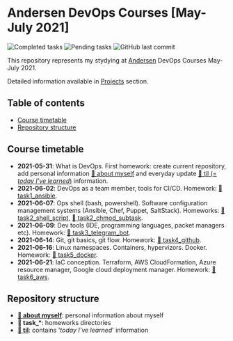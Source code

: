 # Andersen DevOps Courses [May-July 2021]

![Completed tasks](https://img.shields.io/github/issues-closed-raw/mariohs22/andersen-devops-course?color=success&label=Completed%20tasks)
![Pending tasks](https://img.shields.io/github/issues/mariohs22/andersen-devops-course?label=Pending%20tasks)
![GitHub last commit](https://img.shields.io/github/last-commit/mariohs22/andersen-devops-course)

This repository represents my stydying at [Andersen](https://www.andersenlab.com) DevOps Courses May-July 2021.

Detailed information available in [Projects](https://github.com/mariohs22/andersen-devops-course/projects/2) section.

## Table of contents

- [Course timetable](#course-timetable)
- [Repository structure](#repository-structure)

## Course timetable

- **2021-05-31**: What is DevOps. First homework: create current repository, add personal information [📁 about myself](./about_myself) and everyday update [📁 til (= _today I've learned_)](./til) information.
- **2021-06-02**: DevOps as a team member, tools for CI/CD. Homework: [📁 task1_ansible](./task1_ansible).
- **2021-06-07**: Ops shell (bash, powershell). Software configuration management systems (Ansible, Chef, Puppet, SaltStack). Homeworks: [📁 task2_shell_script](./task2_shell_script), [📁 task2_chmod_subtask](./task2_chmod_subtask).
- **2021-06-09**: Dev tools (IDE, programming languages, packet managers etc). Homework: [📁 task3_telegram_bot](./task3_telegram_bot).
- **2021-06-14**: Git, git basics, git flow. Homework: [📁 task4_github](./task4_github).
- **2021-06-16**: Linux namespaces. Containers, hypervizors. Docker. Homework: [📁 task5_docker](./task5_docker).
- **2021-06-21**: IaC conception. Terraform, AWS CloudFormation, Azure resource manager, Google cloud deployment manager. Homework: [📁 task6_aws](./task6_aws).

## Repository structure

- [**📁 about myself**](./about_myself): personal information about myself
- **📁 task\_\***: homeworks directories
- [**📁 til**](./til): contains '_today I've learned_' information
